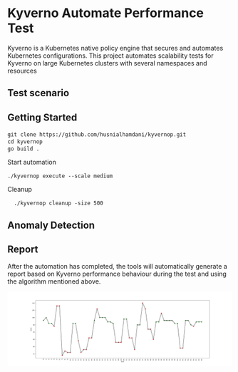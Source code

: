 # Kyverno Automate Performance Test

Kyverno is a Kubernetes native policy engine that secures and automates Kubernetes configurations. 
This project automates scalability tests for Kyverno on large Kubernetes clusters with several namespaces and resources


## Test scenario



## Getting Started

```
git clone https://github.com/husnialhamdani/kyvernop.git
cd kyvernop
go build .
```
  
Start automation
```
./kyvernop execute --scale medium
``` 


Cleanup
```
  ./kyvernop cleanup -size 500
```

## Anomaly Detection



## Report

After the automation has completed, the tools will automatically generate a report based on Kyverno performance behaviour during the test and using the algorithm mentioned above.

![alt text](https://github.com/husnialhamdani/kyvernop/blob/main/report.png?raw=true)
